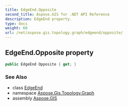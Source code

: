 ```yaml
---
title: EdgeEnd.Opposite
second_title: Aspose.GIS for .NET API Reference
description: EdgeEnd property. 
type: docs
weight: 60
url: /net/aspose.gis.topology.graph/edgeend/opposite/
---
```

## EdgeEnd.Opposite property

```csharp
public EdgeEnd Opposite { get; }
```

### See Also

* class [EdgeEnd](../)
* namespace [Aspose.Gis.Topology.Graph](../../edgeend/)
* assembly [Aspose.GIS](../../../)


